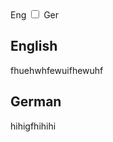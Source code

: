 <!DOCTYPE html>

<html lang="de">
	<head>
		<meta charset="UTF-8">
		<meta name="viewport" content="width=device-width, initial-scale=1.0">
		<meta name="author" content="David Krell">
		<link rel="stylesheet" href="https://github.com/DavidKrell/DavidKrell/style.css">
	</head>
	<body>
		<div class="container">
			<span class="en">Eng</span>
			<input type="checkbox" class="check" />
			<span class="en">Ger</span>
			<div class="content contentEng">
				<h2>English</h2>
				<p>
					fhuehwhfewuifhewuhf
				</p>
			</div>
			<div class="content contentGer">
				<h2>German</h2>
				<p>
					hihigfhihihi
				</p>
			</div>
		</div>
	</body>
</html>